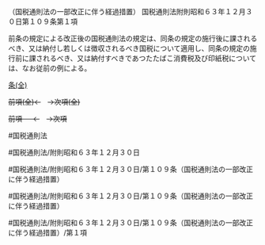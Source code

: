 （国税通則法の一部改正に伴う経過措置）
国税通則法附則昭和６３年１２月３０日第１０９条第１項

前条の規定による改正後の国税通則法の規定は、同条の規定の施行後に課されるべき、又は納付し若しくは徴収されるべき国税について適用し、同条の規定の施行前に課されるべき、又は納付すべきであつたたばこ消費税及び印紙税については、なお従前の例による。

[条(全)](国税通則法＿＿＿＿附則昭和６３年１２月３０日第１０９条_.md)

~~前項(全)←~~　~~→次項(全)~~

~~前項 　 ←~~　~~→次項~~



#国税通則法

#国税通則法/附則昭和６３年１２月３０日

#国税通則法/附則昭和６３年１２月３０日/第１０９条（国税通則法の一部改正に伴う経過措置）

#国税通則法/附則昭和６３年１２月３０日/第１０９条（国税通則法の一部改正に伴う経過措置）

#国税通則法/附則昭和６３年１２月３０日/第１０９条（国税通則法の一部改正に伴う経過措置）/第１項

